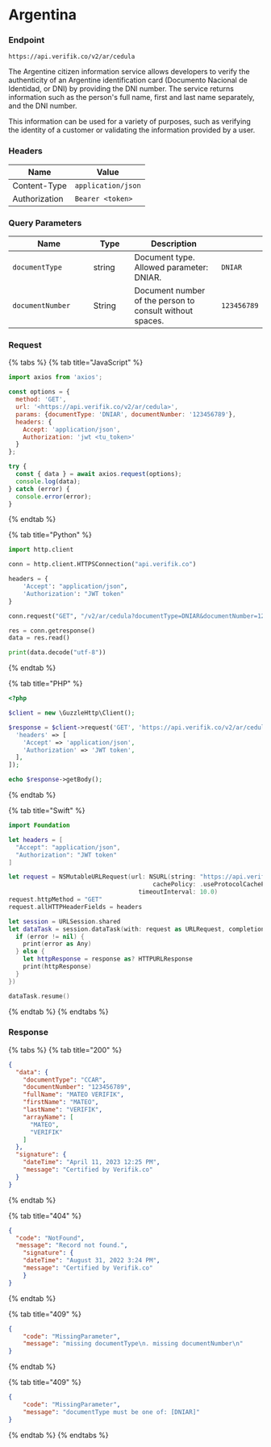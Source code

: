# Argentina

### Endpoint

```
https://api.verifik.co/v2/ar/cedula
```

The Argentine citizen information service allows developers to verify the authenticity of an Argentine identification card (Documento Nacional de Identidad, or DNI) by providing the DNI number. The service returns information such as the person's full name, first and last name separately, and the DNI number.

This information can be used for a variety of purposes, such as verifying the identity of a customer or validating the information provided by a user.

### **Headers**

| Name          | Value              |
| ------------- | ------------------ |
| Content-Type  | `application/json` |
| Authorization | `Bearer <token>`   |

### **Query Parameters**

<table><thead><tr><th width="201">Name</th><th width="104">Type</th><th width="282">Description</th><th></th></tr></thead><tbody><tr><td><code>documentType</code></td><td>string</td><td>Document type. Allowed parameter: DNIAR.</td><td><code>DNIAR</code></td></tr><tr><td><code>documentNumber</code></td><td>String</td><td>Document number of the person to consult without spaces.</td><td><code>123456789</code></td></tr></tbody></table>

### Request

{% tabs %}
{% tab title="JavaScript" %}

```javascript
import axios from 'axios';

const options = {
  method: 'GET',
  url: '<https://api.verifik.co/v2/ar/cedula>',
  params: {documentType: 'DNIAR', documentNumber: '123456789'},
  headers: {
    Accept: 'application/json',
    Authorization: 'jwt <tu_token>'
  }
};

try {
  const { data } = await axios.request(options);
  console.log(data);
} catch (error) {
  console.error(error);
}
```

{% endtab %}

{% tab title="Python" %}

```python
import http.client

conn = http.client.HTTPSConnection("api.verifik.co")

headers = {
    'Accept': "application/json",
    'Authorization': "JWT token"
}

conn.request("GET", "/v2/ar/cedula?documentType=DNIAR&documentNumber=123456789", headers=headers)

res = conn.getresponse()
data = res.read()

print(data.decode("utf-8"))
```

{% endtab %}

{% tab title="PHP" %}

```php
<?php

$client = new \GuzzleHttp\Client();

$response = $client->request('GET', 'https://api.verifik.co/v2/ar/cedula?documentType=DNIAR&documentNumber=123456789', [
  'headers' => [
    'Accept' => 'application/json',
    'Authorization' => 'JWT token',
  ],
]);

echo $response->getBody();
```

{% endtab %}

{% tab title="Swift" %}

```swift
import Foundation

let headers = [
  "Accept": "application/json",
  "Authorization": "JWT token"
]

let request = NSMutableURLRequest(url: NSURL(string: "https://api.verifik.co/v2/ar/cedula?documentType=DNIAR&documentNumber=123456789")! as URL,
                                        cachePolicy: .useProtocolCachePolicy,
                                    timeoutInterval: 10.0)
request.httpMethod = "GET"
request.allHTTPHeaderFields = headers

let session = URLSession.shared
let dataTask = session.dataTask(with: request as URLRequest, completionHandler: { (data, response, error) -> Void in
  if (error != nil) {
    print(error as Any)
  } else {
    let httpResponse = response as? HTTPURLResponse
    print(httpResponse)
  }
})

dataTask.resume()
```

{% endtab %}
{% endtabs %}

### **Response**

{% tabs %}
{% tab title="200" %}

```json
{
  "data": {
    "documentType": "CCAR",
    "documentNumber": "123456789",
    "fullName": "MATEO VERIFIK",
    "firstName": "MATEO",
    "lastName": "VERIFIK",
    "arrayName": [
      "MATEO",
      "VERIFIK"
    ]
  },
  "signature": {
    "dateTime": "April 11, 2023 12:25 PM",
    "message": "Certified by Verifik.co"
  }
}
```

{% endtab %}

{% tab title="404" %}

```json
{
  "code": "NotFound",
  "message": "Record not found.",
    "signature": {
    "dateTime": "August 31, 2022 3:24 PM",
    "message": "Certified by Verifik.co"
    }
}
```

{% endtab %}

{% tab title="409" %}

```json
{
    "code": "MissingParameter",
    "message": "missing documentType\n. missing documentNumber\n"
}
```

{% endtab %}

{% tab title="409" %}

```json
{
    "code": "MissingParameter",
    "message": "documentType must be one of: [DNIAR]"
}
```

{% endtab %}
{% endtabs %}
